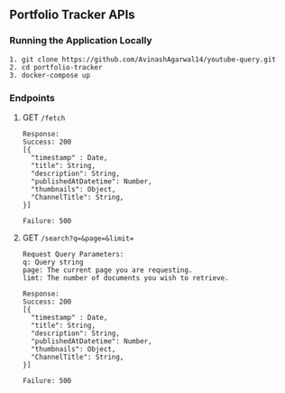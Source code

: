 ## Portfolio Tracker APIs

### Running the Application Locally
```
1. git clone https://github.com/AvinashAgarwal14/youtube-query.git
2. cd portfolio-tracker
3. docker-compose up
```

### Endpoints

1. GET `/fetch`

   ```
   Response:  
   Success: 200  
   [{  
     "timestamp" : Date,  
     "title": String,  
     "description": String,   
     "publishedAtDatetime": Number,  
     "thumbnails": Object,
     "ChannelTitle": String,
   }]

   Failure: 500  
   ```

2. GET `/search?q=&page=&limit=`

   ```
   Request Query Parameters:
   q: Query string
   page: The current page you are requesting. 
   limt: The number of documents you wish to retrieve.

   Response:  
   Success: 200  
   [{  
     "timestamp" : Date,  
     "title": String,  
     "description": String,   
     "publishedAtDatetime": Number,  
     "thumbnails": Object,
     "ChannelTitle": String,
   }]

   Failure: 500  
   ```